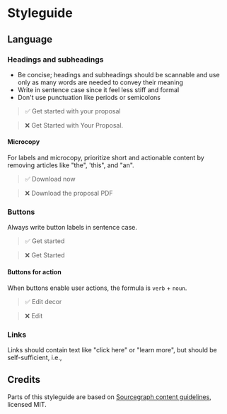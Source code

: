 # Styleguide

## Language

### Headings and subheadings

- Be concise; headings and subheadings should be scannable and use only as many words are needed to convey their meaning
- Write in sentence case since it feel less stiff and formal
- Don't use punctuation like periods or semicolons

> ✅ Get started with your proposal

> ❌ Get Started with Your Proposal.

#### Microcopy

For labels and microcopy, prioritize short and actionable content by removing articles like "the", 'this", and "an".

> ✅ Download now

> ❌ Download the proposal PDF

### Buttons

Always write button labels in sentence case.

> ✅ Get started

> ❌ Get Started

#### Buttons for action

When buttons enable user actions, the formula is `verb` + `noun`.

> ✅ Edit decor

> ❌ Edit

### Links

Links should contain text like "click here" or "learn more", but should be self-sufficient, i.e., 

## Credits

Parts of this styleguide are based on [Sourcegraph content guidelines](https://about.sourcegraph.com/handbook/communication/content_guidelines), licensed MIT.
